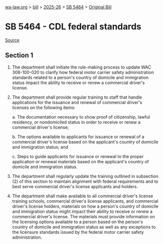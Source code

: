 [wa-law.org](/) > [bill](/bill/) > [2025-26](/bill/2025-26/) > [SB 5464](/bill/2025-26/sb/5464/) > [Original Bill](/bill/2025-26/sb/5464/1/)

# SB 5464 - CDL federal standards

[Source](http://lawfilesext.leg.wa.gov/biennium/2025-26/Pdf/Bills/Senate%20Bills/5464.pdf)

## Section 1
1. The department shall initiate the rule-making process to update WAC 308-100-020 to clarify how federal motor carrier safety administration standards related to a person's country of domicile and immigration status impact the ability to receive or renew a commercial driver's license.

2. The department shall provide regular training to staff that handle applications for the issuance and renewal of commercial driver's licenses on the following items:

    a. The documentation necessary to show proof of citizenship, lawful residency, or nondomiciled status in order to receive or renew a commercial driver's license;

    b. The options available to applicants for issuance or renewal of a commercial driver's license based on the applicant's country of domicile and immigration status; and

    c. Steps to guide applicants for issuance or renewal to the proper application or renewal materials based on the applicant's country of domicile and immigration status.

3. The department shall regularly update the training outlined in subsection (2) of this section to maintain alignment with federal requirements and to best serve commercial driver's license applicants and holders.

4. The department shall make available to all commercial driver's license training schools, commercial driver's license applicants, and commercial driver's license holders, materials on how a person's country of domicile and immigration status might impact their ability to receive or renew a commercial driver's license. The materials must provide information on the licensing options available to a person based on the person's country of domicile and immigration status as well as any exceptions to the licensure standards issued by the federal motor carrier safety administration.
